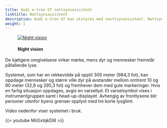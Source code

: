 ```yaml
---
title: Audi e-tron GT nattsynsassistent
linktitle: Nattsynsassistent
description: Audi e-tron GT kan utstyres med nasttsynassistent. Nattsynsassistenten som er tilgjengelig for Audi e-tron GT bruker et langdistanse infrarødt kamera. Den reagerer på varmen som avgis av gjenstander. Konvertert til svart-hvitt-bilder kan informasjonen ses i instrumentgruppen eller Audi virtual cockpit.
weight: 1
---
```


<!-- markdownlint-disable MD033 -->
<figure>
    <a href="https://media.electrichasgoneaudi.net/multimedia/models/e-tron/technology/drivingassistance/nightvision/nightvision.jpg">
        <img src="https://media.electrichasgoneaudi.net/multimedia/models/e-tron/technology/drivingassistance/nightvision/nightvisions.jpg"
        alt="Night vision" title="Night vision">
    </a>
    <figcaption><h4>Night vision</h4></figcaption>
</figure>

De kjøligere omgivelsene virker mørke, mens dyr og mennesker fremstår påfallende lyse.

Systemet, som har en rekkevidde på opptil 300 meter (984,3 fot), kan oppdage mennesker og større ville dyr på avstander mellom omtrent 10 og 90 meter (32,8 og 295,3 fot) og fremhever dem med gule markeringer. Hvis en farlig situasjon oppdages, avgis en varsellyd. Et varselsymbol vises i instrumentgruppen samt i head-up-displayet. Avhengig av frontlysene blir personer utenfor byens grenser opplyst med tre korte lysglimt.

Video nedenfor viser systemet i bruk.

{{< youtube MiiGxtqkDl8 >}}